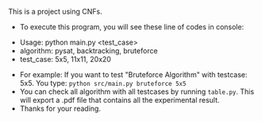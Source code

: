 This is a project using CNFs.

* To execute this program, you will see these line of codes in console:
- Usage: python main.py <algorithm> <test_case>
- algorithm: pysat, backtracking, bruteforce
- test_case: 5x5, 11x11, 20x20
* For example: If you want to test "Bruteforce Algorithm" with testcase: 5x5. You type:
``` python src/main.py bruteforce 5x5 ```
* You can check all algorithm with all testcases by running ```table.py```. This will export a .pdf file that contains all the experimental result.
* Thanks for your reading.
